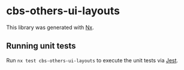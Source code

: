 # cbs-others-ui-layouts

This library was generated with [Nx](https://nx.dev).

## Running unit tests

Run `nx test cbs-others-ui-layouts` to execute the unit tests via [Jest](https://jestjs.io).
